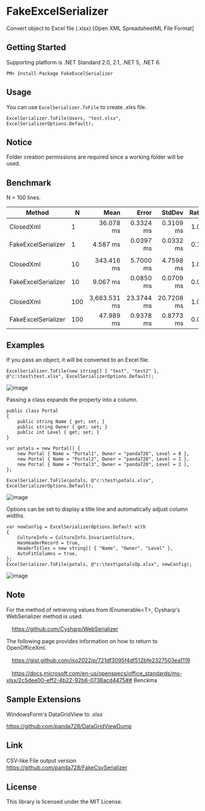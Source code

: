 # FakeExcelSerializer
Convert object to Excel file (.xlsx) [Open XML SpreadsheetML File Format]

## Getting Started
Supporting platform is .NET Standard 2.0, 2.1, .NET 5, .NET 6.

~~~
PM> Install-Package FakeExcelSerializer
~~~

## Usage
You can use `ExcelSerializer.ToFile` to create .xlxs file.

~~~
ExcelSerializer.ToFile(Users, "test.xlsx", ExcelSerializerOptions.Default);
~~~

## Notice

Folder creation permissions are required since a working folder will be used.

## Benchmark
N = 100 lines.

|              Method |   N |         Mean |      Error |     StdDev | Ratio |      Gen 0 |      Gen 1 |     Gen 2 |  Allocated |
|-------------------- |---- |-------------:|-----------:|-----------:|------:|-----------:|-----------:|----------:|-----------:|
|           ClosedXml |   1 |    36.078 ms |  0.3324 ms |  0.3109 ms |  1.00 |   857.1429 |   357.1429 |         - |   5,734 KB |
| FakeExcelSerializer |   1 |     4.587 ms |  0.0397 ms |  0.0332 ms |  0.13 |    15.6250 |     7.8125 |         - |     127 KB |
|                     |     |              |            |            |       |            |            |           |            |
|           ClosedXml |  10 |   343.416 ms |  5.7000 ms |  4.7598 ms |  1.00 |  8000.0000 |  1000.0000 |         - |  52,661 KB |
| FakeExcelSerializer |  10 |     9.067 ms |  0.0850 ms |  0.0709 ms |  0.03 |    93.7500 |    31.2500 |         - |     661 KB |
|                     |     |              |            |            |       |            |            |           |            |
|           ClosedXml | 100 | 3,663.531 ms | 23.3744 ms | 20.7208 ms |  1.00 | 81000.0000 | 22000.0000 | 5000.0000 | 513,936 KB |
| FakeExcelSerializer | 100 |    47.989 ms |  0.9378 ms |  0.8773 ms |  0.01 |   909.0909 |    90.9091 |         - |   6,005 KB |

## Examples

If you pass an object, it will be converted to an Excel file.
~~~
ExcelSerializer.ToFile(new string[] { "test", "test2" }, @"c:\test\test.xlsx", ExcelSerializerOptions.Default);
~~~
![image](https://user-images.githubusercontent.com/16958552/185727609-79b574e8-b40c-46dc-83c9-74b078a1f44a.png)

Passing a class expands the property into a column.
~~~
public class Portal
{
    public string Name { get; set; }
    public string Owner { get; set; }
    public int Level { get; set; }
}

var potals = new Portal[] {
    new Portal { Name = "Portal1", Owner = "panda728", Level = 8 },
    new Portal { Name = "Portal2", Owner = "panda728", Level = 1 },
    new Portal { Name = "Portal3", Owner = "panda728", Level = 2 },
};

ExcelSerializer.ToFile(potals, @"c:\test\potals.xlsx", ExcelSerializerOptions.Default);
~~~
![image](https://user-images.githubusercontent.com/16958552/185727657-3e41dea7-1af4-4a52-99bd-1457f895b564.png)


Options can be set to display a title line and automatically adjust column widths.
~~~
var newConfig = ExcelSerializerOptions.Default with
{
    CultureInfo = CultureInfo.InvariantCulture,
    HasHeaderRecord = true,
    HeaderTitles = new string[] { "Name", "Owner", "Level" },
    AutoFitColumns = true,
};
ExcelSerializer.ToFile(potals, @"c:\test\potalsOp.xlsx", newConfig);
~~~
![image](https://user-images.githubusercontent.com/16958552/185727708-18201283-bb0b-46ba-a413-dbe34c20f3a3.png)


## Note

For the method of retrieving values from IEnumerable\<T\>, Cysharp's WebSerializer method is used.

　https://github.com/Cysharp/WebSerializer
  
The following page provides information on how to return to OpenOfficeXml.

　https://gist.github.com/iso2022jp/721df3095f4df512bfe2327503ea1119

　https://docs.microsoft.com/en-us/openspecs/office_standards/ms-xlsx/2c5dee00-eff2-4b22-92b6-0738acd4475## Benckma
## Sample Extensions
WindowsForm's DataGridView to .xlsx

https://github.com/panda728/DataGridViewDump

## Link
CSV-like File output version
　https://github.com/panda728/FakeCsvSerializer

## License
This library is licensed under the MIT License.
